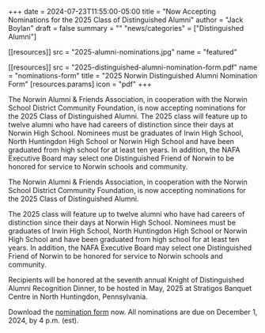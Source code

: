 +++
date    = 2024-07-23T11:55:00-05:00
title   = "Now Accepting Nominations for the 2025 Class of Distinguished Alumni"
author = "Jack Boylan"
draft   = false
summary = ""
"news/categories" = ["Distinguished Alumni"]

[[resources]]
  src  = "2025-alumni-nominations.jpg"
  name = "featured"

[[resources]]
  src   = "2025-distinguished-alumni-nomination-form.pdf"
  name  = "nominations-form"
  title = "2025 Norwin Distinguished Alumni Nomination Form"
  [resources.params]
    icon = "pdf"
+++

The Norwin Alumni & Friends Association, in cooperation with the Norwin School District Community Foundation, is now accepting nominations for the 2025 Class of Distinguished Alumni. The 2025 class will feature up to twelve alumni who have had careers of distinction since their days at Norwin High School. Nominees must be graduates of Irwin High School, North Huntingdon High School or Norwin High School and have been graduated from high school for at least ten years. In addition, the NAFA Executive Board may select one Distinguished Friend of Norwin to be honored for service to Norwin schools and community.

The Norwin Alumni & Friends Association, in cooperation with the Norwin School District Community Foundation, is now accepting nominations for the 2025 Class of Distinguished Alumni.

The 2025 class will feature up to twelve alumni who have had careers of distinction since their days at Norwin High School. Nominees must be graduates of Irwin High School, North Huntingdon High School or Norwin High School and have been graduated from high school for at least ten years. In addition, the NAFA Executive Board may select one Distinguished Friend of Norwin to be honored for service to Norwin schools and community.

Recipients will be honored at the seventh annual Knight of Distinguished Alumni Recognition Dinner, to be hosted in May, 2025 at Stratigos Banquet Centre in North Huntingdon, Pennsylvania.

Download the [nomination form](2025-distinguished-alumni-nomination-form.pdf) now. All nominations are due on December 1, 2024, by 4 p.m. (est).
